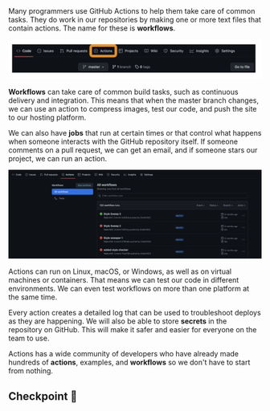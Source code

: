 ##

Many programmers use GitHub Actions to help them take care of common tasks. They do work in our repositories by making one or more text files that contain actions. The name for these is **workflows**.

![.guides/img/actions_2](.guides/img/actions_2.png)

**Workflows** can take care of common build tasks, such as continuous delivery and integration. This means that when the master branch changes, we can use an action to compress images, test our code, and push the site to our hosting platform. 

We can also have **jobs** that run at certain times or that control what happens when someone interacts with the GitHub repository itself. If someone comments on a pull request, we can get an email, and if someone stars our project, we can run an action.

![.guides/img/workflows](.guides/img/workflows.png)


Actions can run on Linux, macOS, or Windows, as well as on virtual machines or containers. That means we can test our code in different environments. We can even test workflows on more than one platform at the same time.

Every action creates a detailed log that can be used to troubleshoot deploys as they are happening. We will also be able to store **secrets** in the repository on GitHub. This will make it safer and easier for everyone on the team to use.

Actions has a wide community of developers who have already made hundreds of **actions**, examples, and **workflows** so we don't have to start from nothing.

## Checkpoint 🏁
